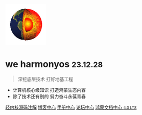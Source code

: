 ![logo](_media/icon.png)

# we harmonyos <small>23.12.28</small>

> 深挖底层技术 打好地基工程

- 计算机核心级知识 打造鸿蒙生态内容
- 除了技术还有别的 努力奋斗永葆青春


[轻内核源码注解](https://gitee.com/weharmony/kernel_liteos_a_note)
[博客中心](/blog/)
[手册中心](http://doxygen.weharmonyos.com/index.html)
[论坛中心](http://bbs.weharmonyos.com)
[鸿蒙文档中心 <small>4.0 LTS</small>](http://open.weharmonyos.com)

